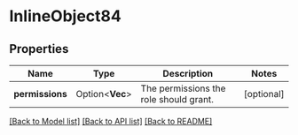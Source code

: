 # InlineObject84

## Properties

Name | Type | Description | Notes
------------ | ------------- | ------------- | -------------
**permissions** | Option<**Vec<String>**> | The permissions the role should grant. | [optional]

[[Back to Model list]](../README.md#documentation-for-models) [[Back to API list]](../README.md#documentation-for-api-endpoints) [[Back to README]](../README.md)


